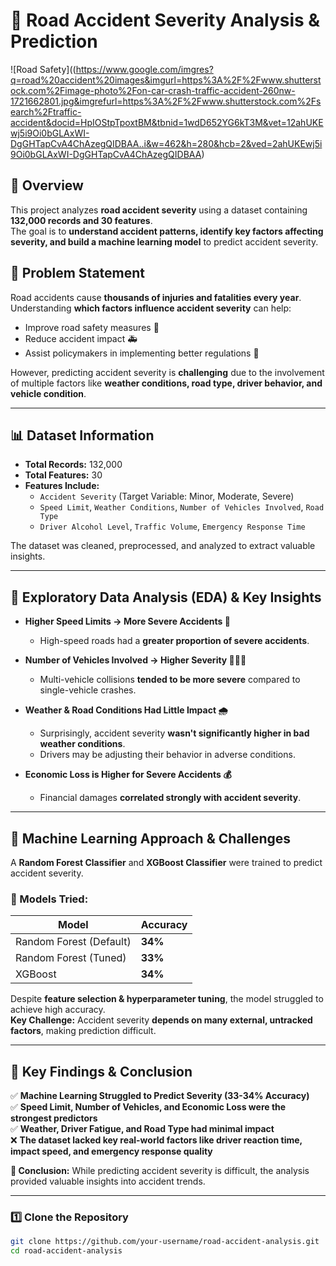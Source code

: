 # 🚗 Road Accident Severity Analysis & Prediction

![Road Safety]((https://www.google.com/imgres?q=road%20accident%20images&imgurl=https%3A%2F%2Fwww.shutterstock.com%2Fimage-photo%2Fon-car-crash-traffic-accident-260nw-1721662801.jpg&imgrefurl=https%3A%2F%2Fwww.shutterstock.com%2Fsearch%2Ftraffic-accident&docid=HpIOStpTpoxtBM&tbnid=1wdD652YG6kT3M&vet=12ahUKEwj5i9Oi0bGLAxWI-DgGHTapCvA4ChAzegQIDBAA..i&w=462&h=280&hcb=2&ved=2ahUKEwj5i9Oi0bGLAxWI-DgGHTapCvA4ChAzegQIDBAA)

## 📌 Overview
This project analyzes **road accident severity** using a dataset containing **132,000 records and 30 features**.  
The goal is to **understand accident patterns, identify key factors affecting severity, and build a machine learning model** to predict accident severity.

## 🚦 Problem Statement
Road accidents cause **thousands of injuries and fatalities every year**. Understanding **which factors influence accident severity** can help:
- Improve road safety measures 🚧
- Reduce accident impact 🚑
- Assist policymakers in implementing better regulations 📜

However, predicting accident severity is **challenging** due to the involvement of multiple factors like **weather conditions, road type, driver behavior, and vehicle condition**.

---

## 📊 Dataset Information
- **Total Records:** 132,000  
- **Total Features:** 30  
- **Features Include:**  
  - `Accident Severity` (Target Variable: Minor, Moderate, Severe)  
  - `Speed Limit`, `Weather Conditions`, `Number of Vehicles Involved`, `Road Type`  
  - `Driver Alcohol Level`, `Traffic Volume`, `Emergency Response Time`  

The dataset was cleaned, preprocessed, and analyzed to extract valuable insights.

---

## 🔎 Exploratory Data Analysis (EDA) & Key Insights
- **Higher Speed Limits → More Severe Accidents 🚀**  
  - High-speed roads had a **greater proportion of severe accidents**.  

- **Number of Vehicles Involved → Higher Severity 🚗🚙🚛**  
  - Multi-vehicle collisions **tended to be more severe** compared to single-vehicle crashes.  

- **Weather & Road Conditions Had Little Impact 🌧️**  
  - Surprisingly, accident severity **wasn't significantly higher in bad weather conditions**.  
  - Drivers may be adjusting their behavior in adverse conditions.  

- **Economic Loss is Higher for Severe Accidents 💰**  
  - Financial damages **correlated strongly with accident severity**.

---

## 🧠 Machine Learning Approach & Challenges
A **Random Forest Classifier** and **XGBoost Classifier** were trained to predict accident severity.

### **🔬 Models Tried:**
| Model                  | Accuracy |
|------------------------|----------|
| Random Forest (Default) | **34%** |
| Random Forest (Tuned) | **33%** |
| XGBoost | **34%** |

Despite **feature selection & hyperparameter tuning**, the model struggled to achieve high accuracy.  
**Key Challenge:** Accident severity **depends on many external, untracked factors**, making prediction difficult.

---

## 🚀 Key Findings & Conclusion
✅ **Machine Learning Struggled to Predict Severity (33-34% Accuracy)**  
✅ **Speed Limit, Number of Vehicles, and Economic Loss were the strongest predictors**  
✅ **Weather, Driver Fatigue, and Road Type had minimal impact**  
❌ **The dataset lacked key real-world factors like driver reaction time, impact speed, and emergency response quality**  

**🔎 Conclusion:** While predicting accident severity is difficult, the analysis provided valuable insights into accident trends.

---

### **1️⃣ Clone the Repository**
```bash
git clone https://github.com/your-username/road-accident-analysis.git
cd road-accident-analysis
